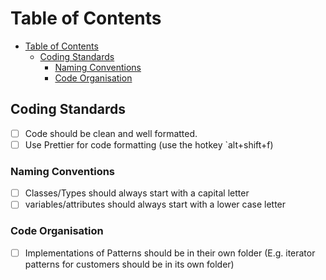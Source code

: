 # Table of Contents

- [Table of Contents](#table-of-contents)
  - [Coding Standards](#coding-standards)
    - [Naming Conventions](#naming-conventions)
    - [Code Organisation](#code-organisation)

## Coding Standards

- [ ] Code should be clean and well formatted.
- [ ] Use Prettier for code formatting (use the hotkey `alt+shift+f)

### Naming Conventions

- [ ] Classes/Types should always start with a capital letter
- [ ] variables/attributes should always start with a lower case letter

### Code Organisation

- [ ] Implementations of Patterns should be in their own folder (E.g. iterator patterns for customers should be in its own folder)
